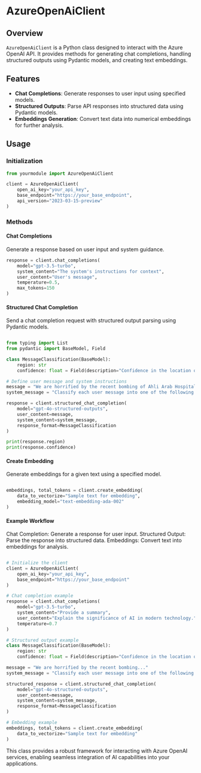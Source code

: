 # AzureOpenAiClient

## Overview

`AzureOpenAiClient` is a Python class designed to interact with the Azure OpenAI API. It provides methods for generating chat completions, handling structured outputs using Pydantic models, and creating text embeddings.

## Features

- **Chat Completions**: Generate responses to user input using specified models.
- **Structured Outputs**: Parse API responses into structured data using Pydantic models.
- **Embeddings Generation**: Convert text data into numerical embeddings for further analysis.

## Usage

### Initialization

```python
from yourmodule import AzureOpenAiClient

client = AzureOpenAiClient(
    open_ai_key="your_api_key",
    base_endpoint="https://your_base_endpoint",
    api_version="2023-03-15-preview"
)
```

### Methods
#### Chat Completions
Generate a response based on user input and system guidance.

```python
response = client.chat_completions(
    model="gpt-3.5-turbo",
    system_content="The system's instructions for context",
    user_content="User's message",
    temperature=0.5,
    max_tokens=150
)
```
#### Structured Chat Completion
Send a chat completion request with structured output parsing using Pydantic models.

```python

from typing import List
from pydantic import BaseModel, Field

class MessageClassification(BaseModel):
    region: str
    confidence: float = Field(description="Confidence in the location of the region (0-1)")

# Define user message and system instructions
message = "We are horrified by the recent bombing of Ahli Arab Hospital..."
system_message = "Classify each user message into one of the following regions: Middle East, Europe, North America, South America, Asia"

response = client.structured_chat_completion(
    model="gpt-4o-structured-outputs",
    user_content=message,
    system_content=system_message,
    response_format=MessageClassification
)

print(response.region)
print(response.confidence)
```

#### Create Embedding
Generate embeddings for a given text using a specified model.

```python

embeddings, total_tokens = client.create_embedding(
    data_to_vectorize="Sample text for embedding",
    embedding_model="text-embedding-ada-002"
)
```

#### Example Workflow
Chat Completion: Generate a response for user input.
Structured Output: Parse the response into structured data.
Embeddings: Convert text into embeddings for analysis.

```python

# Initialize the client
client = AzureOpenAiClient(
    open_ai_key="your_api_key",
    base_endpoint="https://your_base_endpoint"
)

# Chat completion example
response = client.chat_completions(
    model="gpt-3.5-turbo",
    system_content="Provide a summary",
    user_content="Explain the significance of AI in modern technology.",
    temperature=0.7
)

# Structured output example
class MessageClassification(BaseModel):
    region: str
    confidence: float = Field(description="Confidence in the location of the region (0-1)")

message = "We are horrified by the recent bombing..."
system_message = "Classify each user message into one of the following regions: Middle East, Europe, North America, South America, Asia"

structured_response = client.structured_chat_completion(
    model="gpt-4o-structured-outputs",
    user_content=message,
    system_content=system_message,
    response_format=MessageClassification
)

# Embedding example
embeddings, total_tokens = client.create_embedding(
    data_to_vectorize="Sample text for embedding"
)
```

This class provides a robust framework for interacting with Azure OpenAI services, enabling seamless integration of AI capabilities into your applications.